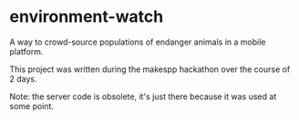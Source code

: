 # environment-watch
A way to crowd-source populations of endanger animals in a mobile platform.

This project was written during the makespp hackathon over the course of 2 days.

Note: the server code is obsolete, it's just there because it was used at some point.
